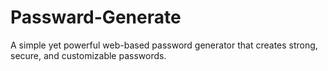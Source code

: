 # Passward-Generate
A simple yet powerful web-based password generator that creates strong, secure, and customizable passwords.
